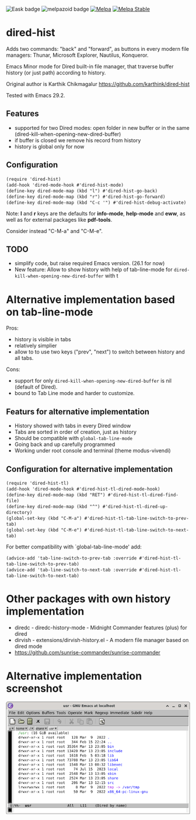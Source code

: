![Eask badge](https://github.com/Anoncheg1/dired-hist/actions/workflows/test.yml/badge.svg?event=release)
![melpazoid badge](https://github.com/Anoncheg1/dired-hist/actions/workflows/melpazoid.yml/badge.svg)
[![Melpa](https://melpa.org/packages/dired-hist-badge.svg)](https://melpa.org/#/dired-hist)
[![Melpa Stable](https://stable.melpa.org/packages/dired-hist-badge.svg)](https://stable.melpa.org/#/dired-hist)

# dired-hist

Adds two commands: "back" and "forward", as buttons in every modern file managers: Thunar, Microsoft Explorer, Nautilus, Konqueror.

Emacs Minor mode for Dired built-in file manager, that traverse buffer history (or just path) according to history.

Original author is Karthik Chikmagalur https://github.com/karthink/dired-hist

Tested with Emacs 29.2.

## Features
- supported for two Dired modes: open folder in new buffer or in the same (dired-kill-when-opening-new-dired-buffer)
- if buffer is closed we remove his record from history
- history is global only for now

## Configuration

``` elisp
(require 'dired-hist)
(add-hook 'dired-mode-hook #'dired-hist-mode)
(define-key dired-mode-map (kbd "l") #'dired-hist-go-back)
(define-key dired-mode-map (kbd "r") #'dired-hist-go-forward)
(define-key dired-mode-map (kbd "C-c '") #'dired-hist-debug-activate)

```
Note: **l** and **r** keys are the defaults for **info-mode**, **help-mode** and **eww**, as well as for external packages like **pdf-tools**.

Consider instead "C-M-a" and "C-M-e".

## TODO
- simplify code, but raise required Emacs version. (26.1 for now)
- New feature: Allow to show history with help of tab-line-mode for ```dired-kill-when-opening-new-dired-buffer``` with t

# Alternative implementation based on tab-line-mode
Pros:
- history is visible in tabs
- relatively simplier
- allow to to use two keys ("prev", "next") to switch between history and all tabs.

Cons:
- support for only ```dired-kill-when-opening-new-dired-buffer``` is nil (default of Dired).
- bound to Tab Line mode and harder to customize.


## Featurs for alternative implementation
- History showed with tabs in every Dired window
- Tabs are sorted in order of creation, just as history
- Should be compatible with ```global-tab-line-mode```
- Going back and up carefully programmed
- Working under root console and terminal (theme modus-vivendi)


## Configuration for alternative implementation

``` elisp
(require 'dired-hist-tl)
(add-hook 'dired-mode-hook #'dired-hist-tl-dired-mode-hook)
(define-key dired-mode-map (kbd "RET") #'dired-hist-tl-dired-find-file)
(define-key dired-mode-map (kbd "^") #'dired-hist-tl-dired-up-directory)
(global-set-key (kbd "C-M-a") #'dired-hist-tl-tab-line-switch-to-prev-tab)
(global-set-key (kbd "C-M-e") #'dired-hist-tl-tab-line-switch-to-next-tab)
```

For better compatibility with `global-tab-line-mode' add:
``` elisp
(advice-add 'tab-line-switch-to-prev-tab :override #'dired-hist-tl-tab-line-switch-to-prev-tab)
(advice-add 'tab-line-switch-to-next-tab :override #'dired-hist-tl-tab-line-switch-to-next-tab)
```

# Other packages with own history implementation
- diredc - diredc-history-mode - Midnight Commander features (plus) for dired
- dirvish - extensions/dirvish-history.el - A modern file manager based on dired mode
- https://github.com/sunrise-commander/sunrise-commander

# Alternative implementation screenshot
![Demo](https://github.com/Anoncheg1/public-share/blob/main/dired-hist.png)
